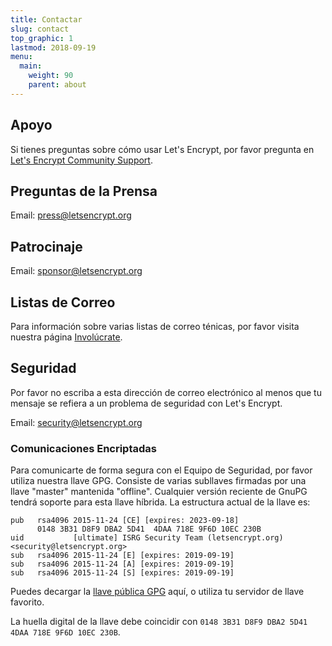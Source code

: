 ```yaml
---
title: Contactar
slug: contact
top_graphic: 1
lastmod: 2018-09-19
menu:
  main:
    weight: 90
    parent: about
---
```


## Apoyo

Si tienes preguntas sobre c&oacute;mo usar Let's Encrypt, por favor pregunta en [Let's Encrypt Community Support](https://community.letsencrypt.org/).

## Preguntas de la Prensa

Email: [press@letsencrypt.org](mailto:press@letsencrypt.org)

## Patrocinaje

Email: [sponsor@letsencrypt.org](mailto:sponsor@letsencrypt.org)

## Listas de Correo

Para informaci&oacute;n sobre varias listas de correo t&eacute;nicas, por favor visita nuestra p&aacute;gina [Invol&uacute;crate](/es/getinvolved/).

## Seguridad

Por favor no escriba a esta direcci&oacute;n de correo electr&oacute;nico al menos que tu mensaje se refiera a un problema de seguridad con Let's Encrypt.

Email: [security@letsencrypt.org](mailto:security@letsencrypt.org)

### Comunicaciones Encriptadas

Para comunicarte de forma segura con el Equipo de Seguridad, por favor utiliza nuestra llave GPG. Consiste de varias subllaves firmadas por una llave "master" mantenida "offline". Cualquier versi&oacute;n reciente de GnuPG tendr&aacute; soporte para esta llave h&iacute;brida. La estructura actual de la llave es:

```
pub   rsa4096 2015-11-24 [CE] [expires: 2023-09-18]
      0148 3B31 D8F9 DBA2 5D41  4DAA 718E 9F6D 10EC 230B
uid           [ultimate] ISRG Security Team (letsencrypt.org) <security@letsencrypt.org>
sub   rsa4096 2015-11-24 [E] [expires: 2019-09-19]
sub   rsa4096 2015-11-24 [A] [expires: 2019-09-19]
sub   rsa4096 2015-11-24 [S] [expires: 2019-09-19]
```

Puedes decargar la [llave p&uacute;blica GPG](/security_letsencrypt.org-publickey.asc) aqu&iacute;, o utiliza tu servidor de llave favorito.

La huella digital de la llave debe coincidir con `0148 3B31 D8F9 DBA2 5D41  4DAA 718E 9F6D 10EC 230B`.
